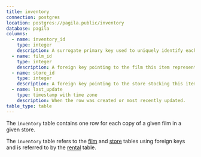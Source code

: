 ```yaml
---
title: inventory
connection: postgres
location: postgres://pagila.public/inventory
database: pagila
columns:
  - name: inventory_id
    type: integer
    description: A surrogate primary key used to uniquely identify each item in inventory.
  - name: film_id
    type: integer
    description: A foreign key pointing to the film this item represents.
  - name: store_id
    type: integer
    description: A foreign key pointing to the store stocking this item.
  - name: last_update
    type: timestamp with time zone
    description: When the row was created or most recently updated.
table_type: table
---
```

The `inventory` table contains one row for each copy of a given film in a given store.

The `inventory` table refers to the [film](postgres/pagila/film) and [store](postgres/pagila/store) tables using foreign keys and is referred to by the [rental](postgres/pagila/rental) table.